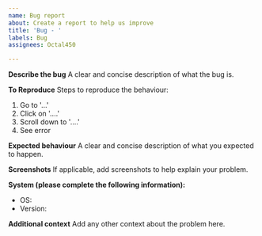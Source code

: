 ```yaml
---
name: Bug report
about: Create a report to help us improve
title: 'Bug - '
labels: Bug
assignees: Octal450

---
```


**Describe the bug**
A clear and concise description of what the bug is.

**To Reproduce**
Steps to reproduce the behaviour:
1. Go to '...'
2. Click on '....'
3. Scroll down to '....'
4. See error

**Expected behaviour**
A clear and concise description of what you expected to happen.

**Screenshots**
If applicable, add screenshots to help explain your problem.

**System (please complete the following information):**
 - OS: 
 - Version: 


**Additional context**
Add any other context about the problem here.
